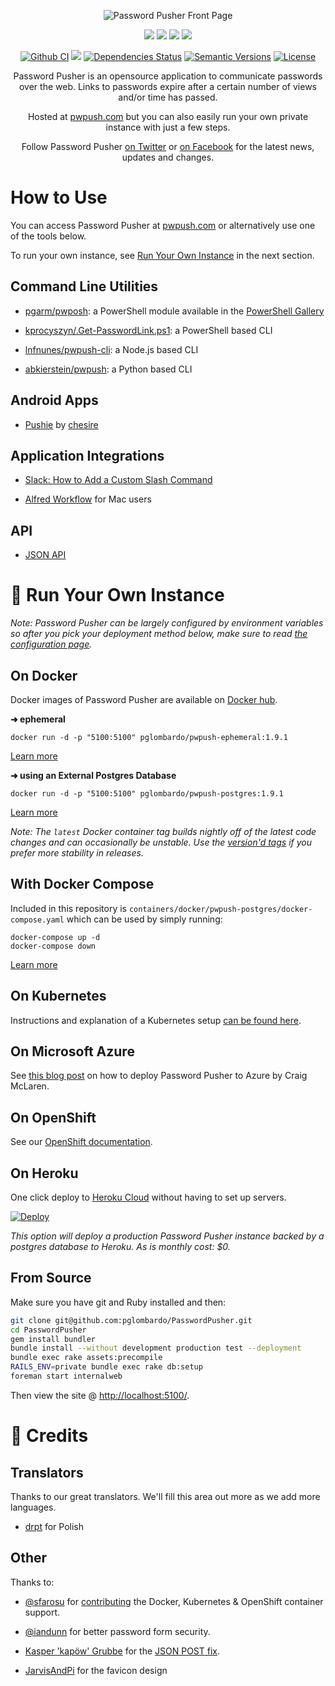 <div align="center">

![Password Pusher Front Page](https://disznc.s3.amazonaws.com/Screen-Shot-2021-07-04-at-9.04.09-PM.png)

[![](https://badgen.net/twitter/follow/pwpush)](https://twitter.com/pwpush)
![](https://badgen.net/github/stars/pglombardo/PasswordPusher)
![](https://badgen.net/uptime-robot/month/m789048867-17b5770ccd78208645662f1f)
[![](https://badgen.net/docker/pulls/pglombardo/pwpush-ephemeral)](https://hub.docker.com/repositories)

[![Github CI](https://github.com/pglombardo/PasswordPusher/actions/workflows/ruby.yml/badge.svg)](https://github.com/pglombardo/PasswordPusher/actions/workflows/ruby.yml)
[![](https://badgen.net/circleci/github/pglombardo/PasswordPusher)](https://circleci.com/gh/pglombardo/PasswordPusher/tree/master)
[![Dependencies Status](https://img.shields.io/badge/dependencies-up%20to%20date-brightgreen.svg)](https://github.com/pglombardo/pwpush-cli/pulls?utf8=%E2%9C%93&q=is%3Apr%20author%3Aapp%2Fdependabot)
[![Semantic Versions](https://img.shields.io/badge/%20%20%F0%9F%93%A6%F0%9F%9A%80-semantic--versions-e10079.svg)](https://github.com/pglombardo/pwpush-cli/releases)
[![License](https://img.shields.io/github/license/pglombardo/PasswordPusher)](https://github.com/pglombardo/pwpush/blob/master/LICENSE)

Password Pusher is an opensource application to communicate passwords over the web. Links to passwords expire after a certain number of views and/or time has passed.

Hosted at [pwpush.com](https://pwpush.com) but you can also easily run your own private instance with just a few steps.

Follow Password Pusher [on Twitter](https://twitter.com/pwpush) or [on Facebook](https://www.facebook.com/pwpush) for the latest news, updates and changes.

</div>

# How to Use

You can access Password Pusher at [pwpush.com](https://pwpush.com) or alternatively use one of the tools below.

To run your own instance, see [Run Your Own Instance](#-run-your-own-instance) in the next section.

## Command Line Utilities

* [pgarm/pwposh](https://github.com/pgarm/pwposh): a PowerShell module available in the [PowerShell Gallery](https://www.powershellgallery.com/packages/PwPoSh/)

*  [kprocyszyn/.Get-PasswordLink.ps1](https://github.com/kprocyszyn/tools/blob/master/Get-PasswordLink/Get-PasswordLink.ps1): a PowerShell based CLI

*  [lnfnunes/pwpush-cli](https://github.com/lnfnunes/pwpush-cli): a Node.js based CLI 

* [abkierstein/pwpush](https://github.com/abkierstein/pwpush): a Python based CLI

## Android Apps

*  [Pushie](https://play.google.com/store/apps/details?id=com.chesire.pushie) by [chesire](https://github.com/chesire)

## Application Integrations

* [Slack: How to Add a Custom Slash Command](https://github.com/pglombardo/PasswordPusher/wiki/PasswordPusher-&-Slack:-Custom-Slash-Command)

* [Alfred Workflow](http://www.packal.org/workflow/passwordpusher) for Mac users

## API

* [JSON API](https://github.com/pglombardo/PasswordPusher/wiki/Password-API)



# 💾 Run Your Own Instance

_Note: Password Pusher can be largely configured by environment variables so after you pick your deployment method below, make sure to read [the configuration page](Configuration.md)._

## On Docker

Docker images of Password Pusher are available on [Docker hub](https://hub.docker.com/u/pglombardo).

**➜ ephemeral**

    docker run -d -p "5100:5100" pglombardo/pwpush-ephemeral:1.9.1

[Learn more](https://github.com/pglombardo/PasswordPusher/tree/master/containers/docker#pwpush-ephemeral)

**➜ using an External Postgres Database**

    docker run -d -p "5100:5100" pglombardo/pwpush-postgres:1.9.1

[Learn more](https://github.com/pglombardo/PasswordPusher/tree/master/containers/docker#pwpush-postgres-external-database)

_Note: The `latest` Docker container tag builds nightly off of the latest code changes and can occasionally be unstable.  Use the [version'd tags](https://hub.docker.com/repository/docker/pglombardo/pwpush-ephemeral/tags?page=1&ordering=last_updated) if you prefer more stability in releases._

## With Docker Compose

Included in this repository is `containers/docker/pwpush-postgres/docker-compose.yaml` which can be used by simply running:

    docker-compose up -d
    docker-compose down

[Learn more](https://github.com/pglombardo/PasswordPusher/tree/master/containers/docker#pwpush-postgres)

## On Kubernetes

Instructions and explanation of a Kubernetes setup [can be found
here](https://github.com/pglombardo/PasswordPusher/tree/master/containers/kubernetes).

## On Microsoft Azure

See [this blog post](https://tamethe.cloud/pwpush-host-your-own-using-azure-containers/) on how to deploy Password Pusher to Azure by Craig McLaren.

## On OpenShift

See our [OpenShift documentation](https://github.com/pglombardo/PasswordPusher/tree/master/containers/docker#pwpush-openshift).

## On Heroku

One click deploy to [Heroku Cloud](https://www.heroku.com) without having to set up servers.

[![Deploy](https://www.herokucdn.com/deploy/button.svg)](https://heroku.com/deploy?template=https://github.com/pglombardo/PasswordPusher)

_This option will deploy a production Password Pusher instance backed by a postgres database to Heroku.  As is monthly cost: $0._

## From Source

Make sure you have git and Ruby installed and then:

```sh
git clone git@github.com:pglombardo/PasswordPusher.git
cd PasswordPusher
gem install bundler
bundle install --without development production test --deployment
bundle exec rake assets:precompile
RAILS_ENV=private bundle exec rake db:setup
foreman start internalweb
```

Then view the site @ [http://localhost:5100/](http://localhost:5100/).

# 📼 Credits

## Translators

Thanks to our great translators.  We'll fill this area out more as we add more languages.

* [drpt](https://github.com/drpt) for Polish


## Other

Thanks to:

* [@sfarosu](https://github.com/sfarosu) for [contributing](https://github.com/pglombardo/PasswordPusher/pull/82) the Docker, Kubernetes & OpenShift container support.

* [@iandunn](https://github.com/iandunn) for better password form security.

* [Kasper 'kapöw' Grubbe](https://github.com/kaspergrubbe) for the [JSON POST fix](https://github.com/pglombardo/PasswordPusher/pull/3).

* [JarvisAndPi](http://www.reddit.com/user/JarvisAndPi) for the favicon design

